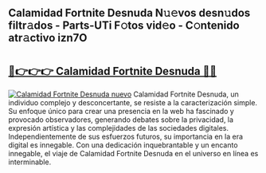 ## Calamidad Fortnite Desnuda N𝚞𝚎vos desn𝚞dos filtr𝚊dos - Parts-UTi F𝚘tos vid𝚎o - C𝚘ntenido atr𝚊ctivo izn7O

# <h2><a href="http://mb7yc4.tromn.icu/?c=Calamidad+Fortnite+Desnuda">🔗👉👉👉 Calamidad Fortnite Desnuda 🔗🔗</a></h2>

[![Calamidad Fortnite Desnuda nuevo](https://i.imgur.com/pEAQMta.gif)](http://mb7yc4.tromn.icu/?c=Calamidad+Fortnite+Desnuda)
Calamidad Fortnite Desnuda, un individuo complejo y desconcertante, se resiste a la caracterización simple. Su enfoque único para crear una presencia en la web ha fascinado y provocado observadores, generando debates sobre la privacidad, la expresión artística y las complejidades de las sociedades digitales. Independientemente de sus esfuerzos futuros, su importancia en la era digital es innegable. Con una dedicación inquebrantable y un encanto innegable, el viaje de Calamidad Fortnite Desnuda en el universo en línea es interminable.
